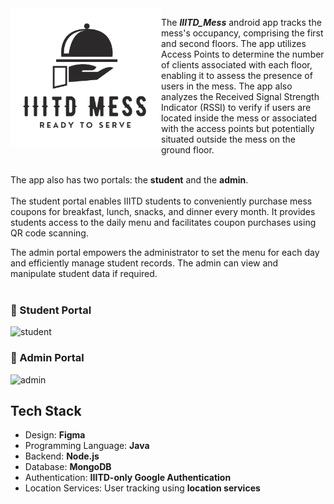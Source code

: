 <img align="left" src="https://github.com/preraksemwal/IIITD_Mess/blob/master/iiitd_mess.png">

The **_IIITD_Mess_** android app tracks the mess's occupancy, comprising the first and second floors. The app utilizes Access Points to determine the number of clients associated with each floor, enabling it to assess the presence of users in the mess. The app also analyzes the Received Signal Strength Indicator (RSSI) to verify if users are located inside the mess or associated with the access points but potentially situated outside the mess on the ground floor.</br></br>

The app also has two portals: the **student** and the **admin**.</br></br>
The student portal enables IIITD students to conveniently purchase mess coupons for breakfast, lunch, snacks, and dinner every month.
It provides students access to the daily menu and facilitates coupon purchases using QR code scanning.</br>

The admin portal empowers the administrator to set the menu for each day and efficiently manage student records.
The admin can view and manipulate student data if required.</br></br>

### :busts_in_silhouette: Student Portal

![student](https://github.com/preraksemwal/IIITD_Mess/assets/77500750/f0c8810c-ebc2-4a9e-a58b-cf869d02d6e5)

### :busts_in_silhouette: Admin Portal

![admin](https://github.com/preraksemwal/IIITD_Mess/assets/77500750/1a647e40-2a79-4c18-99fc-8cf37629346f)



<h2> Tech Stack </h2>

- Design: **Figma**
- Programming Language: **Java**
- Backend: **Node.js**
- Database: **MongoDB**
- Authentication: **IIITD-only Google Authentication**
- Location Services: User tracking using **location services**
